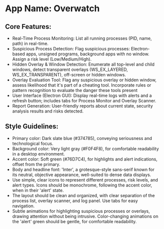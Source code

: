 # **App Name**: Overwatch

## Core Features:

- Real-Time Process Monitoring: List all running processes (PID, name, path) in real-time.
- Suspicious Process Detection: Flag suspicious processes: Electron-based apps, unsigned programs, background apps with no window. Assign a risk level (Low/Medium/High).
- Hidden Overlay & Window Detection: Enumerate all top-level and child windows, detect transparent overlays (WS_EX_LAYERED, WS_EX_TRANSPARENT), off-screen or hidden windows.
- Overlay Evaluation Tool: Flag any suspicious overlay or hidden window, assess likelihood that it's part of a cheating tool. Incorporate rules or pattern recognition to evaluate the danger these tools present
- User Interface (Electron GUI): Display real-time logs with alerts and a refresh button; includes tabs for Process Monitor and Overlay Scanner.
- Report Generation: User-friendly reports about current state, security analysis results and risks detected.

## Style Guidelines:

- Primary color: Dark slate blue (#374785), conveying seriousness and technological focus.
- Background color: Very light gray (#F0F4F8), for comfortable readability in a desktop environment.
- Accent color: Soft green (#76D7C4), for highlights and alert indications, offset from the primary.
- Body and headline font: 'Inter', a grotesque-style sans-serif known for its neutral, objective appearance, well-suited to dense data displays.
- Use simple, clear icons to represent different processes, risk levels, and alert types. Icons should be monochrome, following the accent color, when in their 'alert' state.
- The layout should be clean and organized, with clear separation of the process list, overlay scanner, and log panel. Use tabs for easy navigation.
- Subtle animations for highlighting suspicious processes or overlays, drawing attention without being intrusive. Color-changing animations on the 'alert' green should be gentle, for comfortable readability.